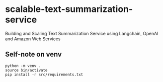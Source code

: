 # scalable-text-summarization-service
Building and Scaling Text Summarization Service using Langchain, OpenAI and Amazon Web Services

## Self-note on venv

```
python -m venv .
source bin/activate
pip install -r src/requirements.txt
```
